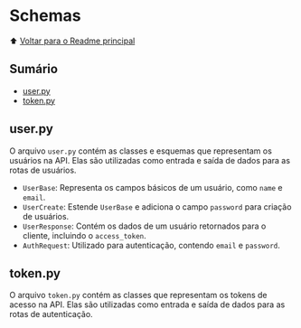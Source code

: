 # Schemas

⬆️ [Voltar para o Readme principal](../../README.md)

## Sumário

- [user.py](#userpy)
- [token.py](#tokenpy)

## user.py

O arquivo `user.py` contém as classes e esquemas que representam os usuários na API. Elas são utilizadas como entrada e saída de dados para as rotas de usuários.

- `UserBase`: Representa os campos básicos de um usuário, como `name` e `email`.
- `UserCreate`: Estende `UserBase` e adiciona o campo `password` para criação de usuários.
- `UserResponse`: Contém os dados de um usuário retornados para o cliente, incluindo o `access_token`.
- `AuthRequest`: Utilizado para autenticação, contendo `email` e `password`.

## token.py

O arquivo `token.py` contém as classes que representam os tokens de acesso na API. Elas são utilizadas como entrada e saída de dados para as rotas de autenticação.

